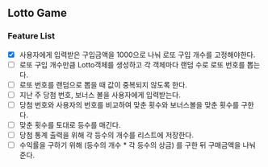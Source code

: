 ## Lotto Game

### Feature List
- [X] 사용자에게 입력받은 구입금액을 1000으로 나눠 로또 구입 개수를 고정해야한다.
- [ ] 로또 구입 개수만큼 Lotto객체를 생성하고 각 객체마다 랜덤 수로 로또 번호를 뽑는다.
- [ ] 로또 번호를 랜덤으로 뽑을 때 값이 중복되지 않도록 한다.
- [ ] 지난 주 당첨 번호, 보너스 볼을 사용자에게 입력받는다.
- [ ] 당첨 번호와 사용자의 번호를 비교하여 맞춘 횟수와 보너스볼을 맞춘 횟수를 구한다.
- [ ] 맞춘 횟수를 토대로 등수를 매긴다.
- [ ] 당첨 통계 출력을 위해 각 등수의 개수를 리스트에 저장한다.
- [ ] 수익률을 구하기 위해 (등수의 개수 * 각 등수의 상금) 를 구한 뒤 구매금액을 나눠준다.
